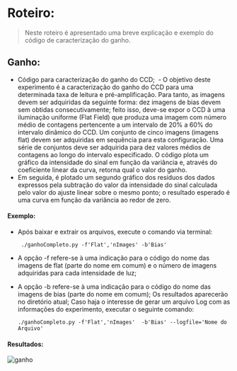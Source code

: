 # Roteiro:
> Neste roteiro é apresentado uma breve explicação e exemplo do código de caracterização do ganho.

## Ganho:
  - Código para caracterização do ganho do CCD;
  - O objetivo deste experimento é a caracterização do ganho do CCD para uma determinada taxa de leitura e pré-amplificação. Para tanto, as imagens devem ser adquiridas da seguinte forma: dez imagens de bias devem sem obtidas consecutivamente; feito isso, deve-se expor o CCD à uma iluminação uniforme (Flat Field) que produza uma imagem com número médio de contagens pertencente a um intervalo de 20% a 60% do intervalo dinâmico do CCD. Um conjunto de cinco imagens (imagens flat) devem ser adquiridas em sequência para esta configuração. Uma série de conjuntos deve ser adquirida para dez valores médios de contagens ao longo do intervalo especificado. O código plota um gráfico da intensidade do sinal em função da variância e, através do coeficiente linear da curva, retorna qual o valor do ganho.
  - Em seguida, é plotado um segundo gráfico dos resíduos dos dados expressos pela subtração do valor da intensidade do sinal calculada pelo valor do ajuste linear sobre o mesmo ponto; o resultado esperado é uma curva em função da variância ao redor de zero. 

 

#### Exemplo:
  - Após baixar e extrair os arquivos, execute o comando via terminal:
  
         ./ganhoCompleto.py -f'Flat','nImages' -b'Bias' 
      
   - A opção -f refere-se à uma indicação para o código do nome das imagens de flat (parte do nome em comum) e o número de imagens adquiridas para cada intensidade de luz;
   - A opção -b refere-se à uma indicação para o código do nome das imagens de bias (parte do nome em comum); Os resultados aparecerão no diretório atual;
Caso haja o interesse de gerar um arquivo Log com as informações do experimento, executar o seguinte comando:

         ./ganhoCompleto.py -f'Flat','nImages'  -b'Bias' --logfile='Nome do Arquivo'
          
          
#### Resultados:
![ganho](https://cloud.githubusercontent.com/assets/23655702/22106976/908f5686-de32-11e6-8d3a-e892f602171c.png)
